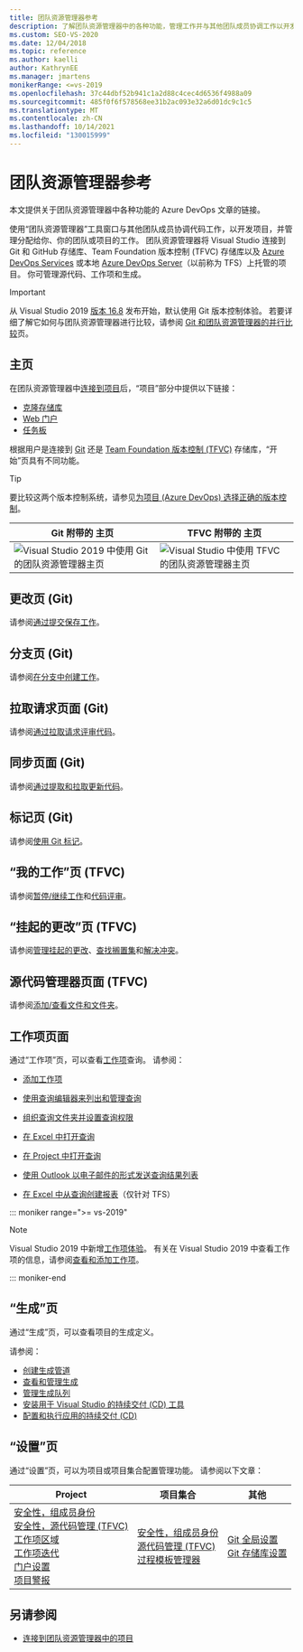 ```yaml
---
title: 团队资源管理器参考
description: 了解团队资源管理器中的各种功能，管理工作并与其他团队成员协调工作以开发项目。
ms.custom: SEO-VS-2020
ms.date: 12/04/2018
ms.topic: reference
ms.author: kaelli
author: KathrynEE
ms.manager: jmartens
monikerRange: <=vs-2019
ms.openlocfilehash: 37c44dbf52b941c1a2d88c4cec4d6536f4988a09
ms.sourcegitcommit: 485f0f6f578568ee31b2ac093e32a6d01dc9c1c5
ms.translationtype: MT
ms.contentlocale: zh-CN
ms.lasthandoff: 10/14/2021
ms.locfileid: "130015999"
---
```

# <a name="team-explorer-reference"></a>团队资源管理器参考

本文提供关于团队资源管理器中各种功能的 Azure DevOps 文章的链接。

使用“团队资源管理器”工具窗口与其他团队成员协调代码工作，以开发项目，并管理分配给你、你的团队或项目的工作。 团队资源管理器将 Visual Studio 连接到 Git 和 GitHub 存储库、Team Foundation 版本控制 (TFVC) 存储库以及 [Azure DevOps Services](/azure/devops/user-guide/what-is-azure-devops-services) 或本地 [Azure DevOps Server](/azure/devops/index-all)（以前称为 TFS）上托管的项目。 你可管理源代码、工作项和生成。

> [!IMPORTANT]
> 从 Visual Studio 2019 [版本 16.8](/visualstudio/releases/2019/release-notes-history) 发布开始，默认使用 Git 版本控制体验。 若要详细了解它如何与团队资源管理器进行比较，请参阅 [Git 和团队资源管理器的并行比较](../../version-control/git-team-explorer-feature-comparison.md)页。

## <a name="home-page"></a>主页

在团队资源管理器中[连接到项目](../connect-team-project.md)后，“项目”部分中提供以下链接：

- [克隆存储库](/azure/devops/repos/git/clone)
- [Web 门户](/azure/devops/project/navigation/index)
- [任务板](/azure/devops/boards/sprints/task-board)

根据用户是连接到 [Git](/azure/devops/repos/git/gitquickstart?view=vsts&tabs=visual-studio&preserve-view=true) 还是 [Team Foundation 版本控制 (TFVC)](/azure/devops/repos/tfvc/overview) 存储库，“开始”页具有不同功能。

> [!TIP]
> 要比较这两个版本控制系统，请参见[为项目 (Azure DevOps) 选择正确的版本控制](/azure/devops/repos/tfvc/comparison-git-tfvc)。

| Git 附带的 **主页** | TFVC 附带的 **主页** |
| - | - |
| ![Visual Studio 2019 中使用 Git 的团队资源管理器主页](media/team-explorer-reference/team-explorer-git.png) | ![Visual Studio 中使用 TFVC 的团队资源管理器主页](media/team-explorer-reference/team-explorer-tfvc.png) |

## <a name="changes-page-git"></a>更改页 (Git)

请参阅[通过提交保存工作](/azure/devops/repos/git/commits)。

## <a name="branches-page-git"></a>分支页 (Git)

请参阅[在分支中创建工作](/azure/devops/repos/git/branches)。

## <a name="pull-requests-page-git"></a>拉取请求页面 (Git)

请参阅[通过拉取请求评审代码](/azure/devops/repos/git/pullrequest)。

## <a name="sync-page-git"></a>同步页面 (Git)

请参阅[通过提取和拉取更新代码](/azure/devops/repos/git/pulling)。

## <a name="tags-page-git"></a>标记页 (Git)

请参阅[使用 Git 标记](/azure/devops/repos/git/git-tags)。

## <a name="my-work-page-tfvc"></a>“我的工作”页 (TFVC)

请参阅[暂停/继续工作](/azure/devops/repos/tfvc/suspend-your-work-manage-your-shelvesets)和[代码评审](/azure/devops/repos/tfvc/day-life-alm-developer-suspend-work-fix-bug-conduct-code-review)。

## <a name="pending-changes-page-tfvc"></a>“挂起的更改”页 (TFVC)

请参阅[管理挂起的更改](/azure/devops/repos/tfvc/develop-code-manage-pending-changes)、[查找搁置集](/azure/devops/repos/tfvc/suspend-your-work-manage-your-shelvesets)和[解决冲突](/azure/devops/repos/tfvc/resolve-team-foundation-version-control-conflicts)。

## <a name="source-control-explorer-page-tfvc"></a>源代码管理器页面 (TFVC)

请参阅[添加/查看文件和文件夹](/azure/devops/repos/tfvc/add-files-server)。

## <a name="work-items-page"></a>工作项页面

通过“工作项”页，可以查看[工作项](/azure/devops/boards/work-items/about-work-items)查询。 请参阅：

- [添加工作项](/azure/devops/boards/backlogs/add-work-items)
- [使用查询编辑器来列出和管理查询](/azure/devops/boards/queries/using-queries)
- [组织查询文件夹并设置查询权限](/azure/devops/boards/queries/set-query-permissions)
- [在 Excel 中打开查询](/azure/devops/boards/backlogs/office/bulk-add-modify-work-items-excel)

- [在 Project 中打开查询](/previous-versions/azure/devops/boards/backlogs/office/create-your-backlog-tasks-using-project)
- [使用 Outlook 以电子邮件的形式发送查询结果列表](/azure/devops/boards/queries/share-plans)
- [在 Excel 中从查询创建报表](/azure/devops/report/excel/create-status-and-trend-excel-reports)（仅针对 TFS）

::: moniker range=">= vs-2019"

> [!NOTE]
> Visual Studio 2019 中新增[工作项体验](/azure/devops/boards/work-items/set-work-item-experience-vs)。 有关在 Visual Studio 2019 中查看工作项的信息，请参阅[查看和添加工作项](/azure/devops/boards/work-items/view-add-work-items)。

::: moniker-end

## <a name="builds-page"></a>“生成”页

通过“生成”页，可以查看项目的生成定义。

请参阅：

- [创建生成管道](/azure/devops/pipelines/tasks/index)
- [查看和管理生成](/azure/devops/pipelines/overview)
- [管理生成队列](/azure/devops/pipelines/agents/pools-queues)
- [安装用于 Visual Studio 的持续交付 (CD) 工具](/azure/devops/pipelines/apps/cd/azure/aspnet-core-to-acr#install-continuous-delivery-cd-tools-for-visual-studio-2017)
- [配置和执行应用的持续交付 (CD)](/azure/devops/pipelines/apps/cd/azure/aspnet-core-to-acr#configure-and-execute-continuous-delivery-cd-for-your-app)

## <a name="settings-page"></a>“设置”页

通过“设置”页，可以为项目或项目集合配置管理功能。 请参阅以下文章：

| Project | 项目集合 | 其他 |
| - | - | - |
| [安全性，组成员身份](/azure/devops/organizations/security/set-project-collection-level-permissions)<br/>[安全性，源代码管理 (TFVC)](/azure/devops/organizations/security/set-git-tfvc-repository-permissions)<br/>[工作项区域](/azure/devops/organizations/settings/set-area-paths)<br/>[工作项迭代](/azure/devops/organizations/settings/set-iteration-paths-sprints)<br/>[门户设置](/azure/devops/report/sharepoint-dashboards/configure-or-add-a-project-portal)<br/>[项目警报](/azure/devops/notifications/howto-manage-team-notifications) | [安全性，组成员身份](/azure/devops/organizations/security/set-project-collection-level-permissions)<br/>[源代码管理 (TFVC)](/azure/devops/repos/tfvc/decide-between-using-local-server-workspace)<br/>[过程模板管理器](/azure/devops/boards/work-items/guidance/manage-process-templates) | [Git 全局设置](/azure/devops/repos/git/git-config)<br/>[Git 存储库设置](/azure/devops/repos/git/git-config) |

## <a name="see-also"></a>另请参阅

- [连接到团队资源管理器中的项目](../../ide/connect-team-project.md)
